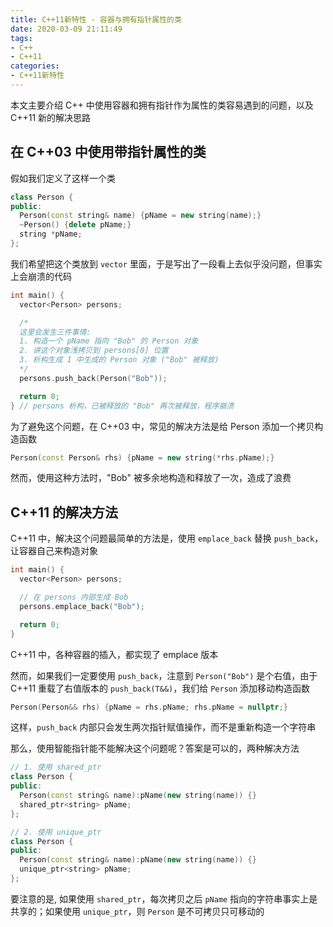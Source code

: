 ```yaml
---
title: C++11新特性 - 容器与拥有指针属性的类
date: 2020-03-09 21:11:49
tags:
- C++
- C++11
categories:
- C++11新特性
---
```


本文主要介绍 C++ 中使用容器和拥有指针作为属性的类容易遇到的问题，以及 C++11 新的解决思路

<!-- More -->

## 在 C++03 中使用带指针属性的类

假如我们定义了这样一个类

```C++
class Person {
public:
  Person(const string& name) {pName = new string(name);}
  ~Person() {delete pName;}
  string *pName;
};
```

我们希望把这个类放到 `vector` 里面，于是写出了一段看上去似乎没问题，但事实上会崩溃的代码

```C++
int main() {
  vector<Person> persons;

  /*
  这里会发生三件事情:
  1. 构造一个 pName 指向 "Bob" 的 Person 对象
  2. 讲这个对象浅拷贝到 persons[0] 位置
  3. 析构生成 1 中生成的 Person 对象 ("Bob" 被释放)
  */
  persons.push_back(Person("Bob"));

  return 0;
} // persons 析构，已被释放的 "Bob" 再次被释放，程序崩溃
```

为了避免这个问题，在 C++03 中，常见的解决方法是给 Person 添加一个拷贝构造函数

```C++
Person(const Person& rhs) {pName = new string(*rhs.pName);}
```

然而，使用这种方法时，"Bob" 被多余地构造和释放了一次，造成了浪费

## C++11 的解决方法

C++11 中，解决这个问题最简单的方法是，使用 `emplace_back` 替换 `push_back`，让容器自己来构造对象

```C++
int main() {
  vector<Person> persons;

  // 在 persons 内部生成 Bob
  persons.emplace_back("Bob");

  return 0;
} 
```

C++11 中，各种容器的插入，都实现了 emplace 版本

然而，如果我们一定要使用 `push_back`，注意到 `Person("Bob")` 是个右值，由于 C++11 重载了右值版本的 `push_back(T&&)`，我们给 `Person` 添加移动构造函数

```C++
Person(Person&& rhs) {pName = rhs.pName; rhs.pName = nullptr;}
```

这样，`push_back` 内部只会发生两次指针赋值操作，而不是重新构造一个字符串

那么，使用智能指针能不能解决这个问题呢？答案是可以的，两种解决方法

```C++
// 1. 使用 shared_ptr
class Person {
public:
  Person(const string& name):pName(new string(name)) {}
  shared_ptr<string> pName;
};

// 2. 使用 unique_ptr
class Person {
public:
  Person(const string& name):pName(new string(name)) {}
  unique_ptr<string> pName;
};
```

要注意的是, 如果使用 `shared_ptr`，每次拷贝之后 `pName` 指向的字符串事实上是共享的；如果使用 `unique_ptr`，则 `Person` 是不可拷贝只可移动的